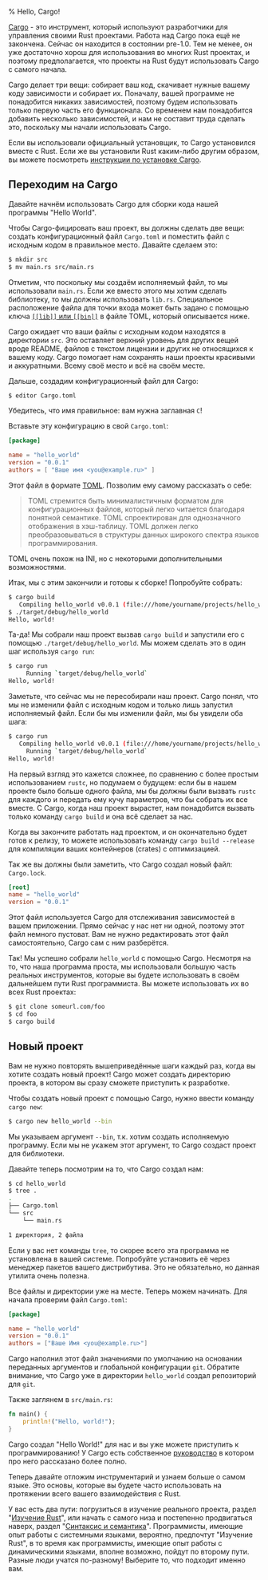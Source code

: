 % Hello, Cargo!

[Cargo][cratesio] - это инструмент, который используют разработчики для
управления своими Rust проектами. Работа над Cargo пока ещё не закончена.
Сейчас он находится в состоянии pre-1.0. Тем не менее, он уже
достаточно хорош для использования во многих Rust проектах, и поэтому
предполагается, что проекты на Rust будут использовать Cargo с самого начала.

[cratesio]: http://doc.crates.io

Cargo делает три вещи: собирает ваш код, скачивает нужные вашему коду
зависимости и собирает их. Поначалу, вашей программе не понадобится никаких
зависимостей, поэтому будем использовать только первую часть его функционала. Со
временем нам понадобится добавить несколько зависимостей, и нам не составит
труда сделать это, поскольку мы начали использовать Cargo.

Если вы использовали официальный установщик, то Cargo установился вместе с
Rust. Если же вы установили Rust каким-либо другим образом, вы можете
посмотреть [инструкции по установке Cargo][cargoreadme].

[cargoreadme]: https://github.com/rust-lang/cargo#installing-cargo-from-nightlies

## Переходим на Cargo

Давайте начнём использовать Cargo для сборки кода нашей программы "Hello World".

Чтобы Cargo-фицировать ваш проект, вы должны сделать две вещи: создать
конфигурационный файл `Cargo.toml` и поместить файл с исходным кодом в
правильное место. Давайте сделаем это:

```bash
$ mkdir src
$ mv main.rs src/main.rs
```

Отметим, что поскольку мы создаём исполняемый файл, то мы использовали
`main.rs`. Если же вместо этого мы хотим сделать библиотеку, то мы должны
использовать `lib.rs`. Специальное расположение файла для точки входа может быть
задано с помощью ключа [`[[lib]]` или `[[bin]]`][crates-custom] в файле TOML,
который описывается ниже.

[crates-custom]: http://doc.crates.io/manifest.html#configuring-a-target

Cargo ожидает что ваши файлы с исходным кодом находятся в директории `src`. Это
оставляет верхний уровень для других вещей вроде README, файлов с текстом
лицензии и других не относящихся к вашему коду. Cargo помогает нам сохранять
наши проекты красивыми и аккуратными. Всему своё место и всё на своём месте.

Дальше, создадим конфигурационный файл для Cargo:

```bash
$ editor Cargo.toml
```

Убедитесь, что имя правильное: вам нужна заглавная `C`!

Вставьте эту конфигурацию в свой `Cargo.toml`:

```toml
[package]

name = "hello_world"
version = "0.0.1"
authors = [ "Ваше имя <you@example.ru>" ]
```

Этот файл в формате [TOML][toml]. Позволим ему самому рассказать о себе:

> TOML стремится быть минималистичным форматом для конфигурационных файлов,
> который легко читается благодаря понятной семантике. TOML спроектирован для
> однозначного отображения в хэш-таблицу. TOML должен легко преобразовываться в
> структуры данных широкого спектра языков программирования.

TOML очень похож на INI, но с некоторыми дополнительными возможностями.

[toml]: https://github.com/toml-lang/toml

Итак, мы с этим закончили и готовы к сборке! Попробуйте собрать:

```bash
$ cargo build
   Compiling hello_world v0.0.1 (file:///home/yourname/projects/hello_world)
$ ./target/debug/hello_world
Hello, world!
```

Та-да! Мы собрали наш проект вызвав `cargo build` и запустили его с помощью
`./target/debug/hello_world`. Мы можем сделать это в один шаг используя `cargo
run`:

```bash
$ cargo run
     Running `target/debug/hello_world`
Hello, world!
```

Заметьте, что сейчас мы не пересобирали наш проект. Cargo понял, что мы не
изменили файл с исходным кодом и только лишь запустил исполняемый файл. Если бы
мы изменили файл, мы бы увидели оба шага:

```bash
$ cargo run
   Compiling hello_world v0.0.1 (file:///home/yourname/projects/hello_world)
     Running `target/debug/hello_world`
Hello, world!
```

На первый взгляд это кажется сложнее, по сравнению с более простым использованием
`rustc`, но подумаем о будущем: если бы в нашем проекте было больше одного
файла, мы бы должны были вызвать `rustc` для каждого и передать ему кучу
параметров, что бы собрать их все вместе. С Cargo, когда наш проект вырастет,
нам понадобится вызвать только команду `cargo build` и она всё сделает за нас.

Когда вы закончите работать над проектом, и он окончательно будет готов к релизу,
то можете использовать команду `cargo build --release` для компиляции ваших
контейнеров (crates) с оптимизацией.

Так же вы должны были заметить, что Cargo создал новый файл: `Cargo.lock`.

```toml
[root]
name = "hello_world"
version = "0.0.1"
```

Этот файл используется Cargo для отслеживания зависимостей в вашем приложении.
Прямо сейчас у нас нет ни одной, поэтому этот файл немного пустоват. Вам не
нужно редактировать этот файл самостоятельно, Cargo сам с ним разберётся.

Так! Мы успешно собрали `hello_world` с помощью Cargo. Несмотря на то, что наша
программа проста, мы использовали большую часть реальных инструментов, которые
вы будете использовать в своём дальнейшем пути Rust программиста. Вы можете
использовать их во всех Rust проектах:

```bash
$ git clone someurl.com/foo
$ cd foo
$ cargo build
```

## Новый проект

Вам не нужно повторять вышеприведённые шаги каждый раз, когда вы хотите создать
новый проект! Cargo может создать директорию проекта, в котором вы сразу сможете
приступить к разработке.

Чтобы создать новый проект с помощью Cargo, нужно ввести команду `cargo new`:

```bash
$ cargo new hello_world --bin
```

Мы указываем аргумент `--bin`, т.к. хотим создать исполняемую программу. Если мы
не укажем этот аргумент, то Cargo создаст проект для библиотеки.

Давайте теперь посмотрим на то, что Cargo создал нам:

```bash
$ cd hello_world
$ tree .
.
├── Cargo.toml
└── src
    └── main.rs

1 директория, 2 файла
```

Если у вас нет команды `tree`, то скорее всего эта программа не установлена в
вашей системе. Попробуйте установить её через менеджер пакетов вашего
дистрибутива. Это не обязательно, но данная утилита очень полезна.

Все файлы и директории уже на месте. Теперь можем начинать. Для начала проверим
файл `Cargo.toml`:

```toml
[package]

name = "hello_world"
version = "0.0.1"
authors = ["Ваше Имя <you@example.ru>"]
```

Cargo наполнил этот файл значениями по умолчанию на основании переданных
аргументов и глобальной конфигурации `git`. Обратите внимание, что Cargo уже в
директории `hello_world` создал репозиторий для `git`.

Также заглянем в `src/main.rs`:

```rust
fn main() {
    println!("Hello, world!");
}
```

Cargo создал "Hello World!" для нас и вы уже можете приступить к
программированию! У Cargo есть собственное [руководство][guide] в котором
про него рассказано более полно.

[guide]: http://doc.crates.io/guide.html

Теперь давайте отложим инструментарий и узнаем больше о самом языке. Это основы,
которые вы будете часто использовать на протяжении всего вашего взаимодействия с
Rust.

У вас есть два пути: погрузиться в изучение реального проекта, раздел "[Изучение
Rust][learnrust]", или начать с самого низа и постепенно продвигаться наверх,
раздел "[Синтаксис и семантика][syntax]". Программисты, имеющие опыт работы с
системными языками, вероятно, предпочтут "Изучение Rust", в то время как
программисты, имеющие опыт работы с динамическими языками, вполне возможно,
пойдут по второму пути. Разные люди учатся по-разному! Выберите то, что подходит
именно вам.

[learnrust]: learn-rust.html
[syntax]: syntax-and-semantics.html

